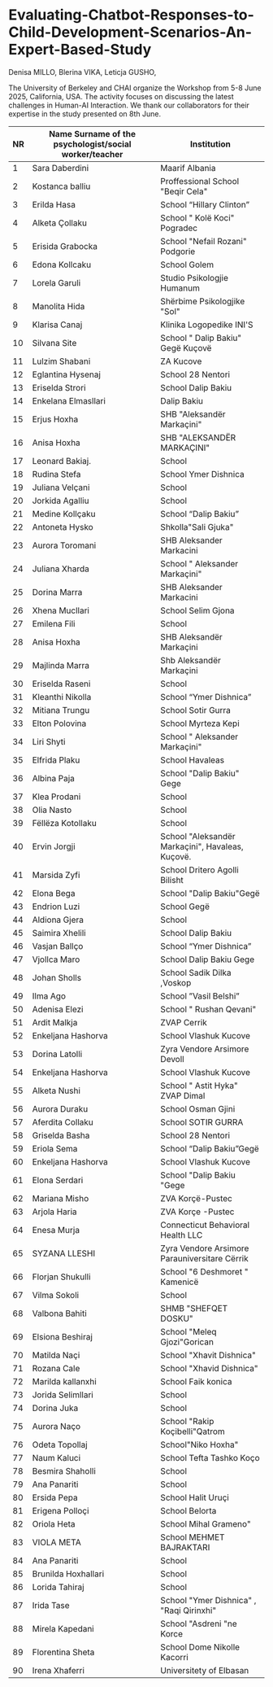 # Evaluating-Chatbot-Responses-to-Child-Development-Scenarios-An-Expert-Based-Study
Denisa MILLO, Blerina VIKA, Leticja GUSHO, 

The University of Berkeley and CHAI organize the Workshop from 5-8 June 2025, California, USA. 
The activity focuses on discussing the latest challenges in Human-AI Interaction.
We thank our collaborators for their expertise in the study presented on 8th June.

| NR | Name Surname of the psychologist/social worker/teacher | Institution |
|----|---------------|-------------|
| 1 | Sara Daberdini | Maarif Albania |
| 2 | Kostanca balliu  | Proffessional School "Beqir Cela"  |
| 3 | Erilda Hasa  | School “Hillary Clinton”  |
| 4 | Alketa Çollaku | School " Kolë Koci" Pogradec |
| 5 | Erisida Grabocka | School "Nefail Rozani" Podgorie |
| 6 | Edona Kollcaku | School Golem |
| 7 | Lorela Garuli | Studio Psikologjie Humanum |
| 8 | Manolita Hida | Shërbime Psikologjike "Sol" |
| 9 | Klarisa Canaj | Klinika Logopedike INI'S |
| 10 | Silvana Site  | School " Dalip Bakiu" Gegë Kuçovë  |
| 11 | Lulzim Shabani  | ZA Kucove |
| 12 | Eglantina Hysenaj | School 28 Nentori |
| 13 | Eriselda Strori  | School Dalip Bakiu |
| 14 | Enkelana Elmasllari | Dalip Bakiu |
| 15 | Erjus Hoxha | SHB "Aleksandër Markaçini" |
| 16 | Anisa Hoxha | SHB "ALEKSANDËR MARKAÇINI" |
| 17 | Leonard Bakiaj. | School |
| 18 | Rudina Stefa  | School Ymer Dishnica  |
| 19 | Juliana Velçani | School |
| 20 | Jorkida Agalliu | School |
| 21 | Medine Kollçaku | School “Dalip Bakiu” |
| 22 | Antoneta Hysko | Shkolla"Sali Gjuka" |
| 23 | Aurora Toromani | SHB Aleksander Markacini |
| 24 | Juliana Xharda  | School " Aleksander Markaçini"  |
| 25 | Dorina Marra | SHB Aleksander Markacini |
| 26 | Xhena Mucllari |School Selim Gjona |
| 27 | Emilena Fili | School |
| 28 | Anisa Hoxha | SHB Aleksandër Markaçini  |
| 29 | Majlinda Marra  | Shb Aleksandër Markaçini |
| 30 | Eriselda Raseni | School |
| 31 | Kleanthi Nikolla | School “Ymer Dishnica” |
| 32 | Mitiana Trungu | School Sotir Gurra  |
| 33 | Elton Polovina  | School Myrteza Kepi  |
| 34 | Liri Shyti | School " Aleksander Markaçini" |
| 35 | Elfrida Plaku | School Havaleas |
| 36 | Albina Paja  | School "Dalip Bakiu" Gege |
| 37 | Klea Prodani | School |
| 38 | Olia Nasto | School |
| 39 | Fëllëza Kotollaku | School |
| 40 | Ervin Jorgji  | School "Aleksandër Markaçini", Havaleas, Kuçovë. |
| 41 | Marsida Zyfi | School Dritero Agolli Bilisht |
| 42 | Elona Bega | School "Dalip Bakiu"Gegë |
| 43 | Endrion Luzi | School Gegë |
| 44 | Aldiona Gjera  | School |
| 45 | Saimira Xhelili  |School Dalip Bakiu |
| 46 | Vasjan Ballço |School “Ymer Dishnica” |
| 47 | Vjollca Maro | School Dalip Bakiu Gege |
| 48 | Johan Sholls | School Sadik Dilka ,Voskop |
| 49 | Ilma Ago | School ”Vasil Belshi” |
| 50 | Adenisa Elezi | School " Rushan Qevani" |
| 51 | Ardit Malkja | ZVAP Cerrik |
| 52 | Enkeljana Hashorva | School Vlashuk Kucove |
| 53 | Dorina Latolli | Zyra Vendore Arsimore Devoll |
| 54 | Enkeljana Hashorva | School Vlashuk Kucove |
| 55 | Alketa Nushi | School " Astit Hyka" ZVAP Dimal |
| 56 | Aurora Duraku  |School  Osman Gjini |
| 57 | Aferdita Collaku |School SOTIR GURRA |
| 58 | Griselda Basha | School 28 Nentori |
| 59 | Eriola Sema | School “Dalip Bakiu”Gegë |
| 60 | Enkeljana Hashorva | School Vlashuk Kucove |
| 61 | Elona Serdari | School "Dalip Bakiu "Gege  |
| 62 | Mariana Misho | ZVA Korçë-Pustec |
| 63 | Arjola Haria | ZVA Korçe -Pustec |
| 64 | Enesa Murja | Connecticut Behavioral Health LLC |
| 65 | SYZANA LLESHI | Zyra Vendore Arsimore Parauniversitare Cërrik |
| 66 | Florjan Shukulli | School "6 Deshmoret " Kamenicë  |
| 67 | Vilma Sokoli | School |
| 68 | Valbona Bahiti | SHMB "SHEFQET DOSKU" |
| 69 | Elsiona Beshiraj  | School "Meleq Gjozi"Gorican  |
| 70 | Matilda Naçi  | School "Xhavit Dishnica" |
| 71 | Rozana Cale | School "Xhavid Dishnica" |
| 72 | Marilda kallanxhi |School Faik konica |
| 73 | Jorida Selimllari |School |
| 74 | Dorina Juka | School |
| 75 | Aurora Naço | School "Rakip Koçibelli"Qatrom  |
| 76 | Odeta Topollaj | School"Niko Hoxha" |
| 77 | Naum Kaluci  | School Tefta Tashko Koço |
| 78 | Besmira Shaholli | School |
| 79 | Ana Panariti | School |
| 80 | Ersida Pepa | School Halit Uruçi |
| 81 | Erigena Polloçi  |School Belorta  |
| 82 | Oriola Heta | School Mihal Grameno" |
| 83 | VIOLA META | School MEHMET BAJRAKTARI |
| 84 | Ana Panariti | School |
| 85 | Brunilda Hoxhallari  | School |
| 86 | Lorida Tahiraj  | School  |
| 87 | Irida Tase | School "Ymer Dishnica" , "Raqi Qirinxhi" |
| 88 | Mirela Kapedani | School "Asdreni "ne Korce |
| 89 | Florentina Sheta  | School Dome Nikolle Kacorri  |
| 90 | Irena Xhaferri | Universitety of Elbasan |




